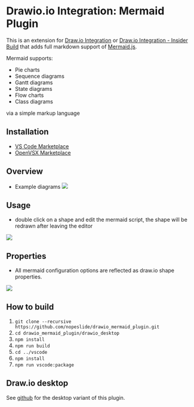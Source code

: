 # Drawio.io Integration: Mermaid Plugin

This is an extension for
[Draw.io Integration](https://marketplace.visualstudio.com/items?itemName=hediet.vscode-drawio)
or
[Draw.io Integration - Insider Build](https://marketplace.visualstudio.com/items?itemName=hediet.vscode-drawio)
that adds full markdown support of [Mermaid.js](https://mermaid-js.github.io/mermaid/).

Mermaid supports:
* Pie charts
* Sequence diagrams
* Gantt diagrams
* State diagrams
* Flow charts
* Class diagrams

via a simple markup language

## Installation
* [VS Code Marketplace](https://marketplace.visualstudio.com/items?itemName=nopeslide.vscode-drawio-plugin-mermaid)
* [OpenVSX Marketplace](https://open-vsx.org/extension/nopeslide/vscode-drawio-plugin-mermaid)

## Overview

* Example diagrams
![](/doc/overview.png)

## Usage

* double click on a shape and edit the mermaid script, the shape will be redrawn after leaving the editor

![](/doc/demo.gif)

## Properties
* All mermaid configuration options are reflected as draw.io shape properties.

![](/doc/properties.gif)

## How to build

1. `git clone --recursive https://github.com/nopeslide/drawio_mermaid_plugin.git`
2. `cd drawio_mermaid_plugin/drawio_desktop`
3. `npm install`
4. `npm run build`
5. `cd ../vscode`
6. `npm install`
7. `npm run vscode:package`

## Draw.io desktop
See
[github](https://github.com/nopeslide/drawio_mermaid_plugin/tree/master/drawio_desktop)
for the desktop variant of this plugin.
